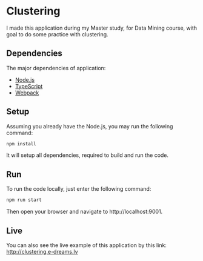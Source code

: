 # Clustering

I made this application during my Master study, for Data Mining course, with goal to do some practice with clustering.

## Dependencies

The major dependencies of application: 

* [Node.js](https://nodejs.org/en/)
* [TypeScript](https://www.typescriptlang.org/)
* [Webpack](https://webpack.js.org/)

## Setup 

Assuming you already have the Node.js, you may run the following command: 

```bash
npm install
```

It will setup all dependencies, required to build and run the code.

## Run

To run the code locally, just enter the following command:

```bash
npm run start
```

Then open your browser and navigate to http://localhost:9001.

## Live

You can also see the live example of this application by this link: http://clustering.e-dreams.lv
